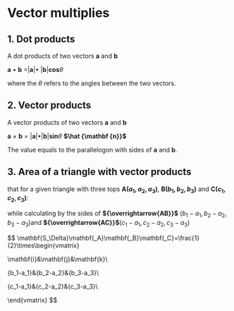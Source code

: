 # Vector multiplies

## 1. Dot products

A dot products of two vectors **a** and **b**

**a** ${\bullet}$ **b** =|**a**|${\bullet}$ |**b**|**cos**${\theta}$  

where the ${\theta}​$  refers to the angles between the two vectors.

## 2. Vector products

A vector products of two vectors **a** and **b**

**a** ${\times}$ **b** = |**a**|${\bullet}$|**b**|**sin**${\theta}$ **$\hat {\mathbf {n}}$**

The value equals to the parallelogon with sides of **a** and **b**.

## 3. Area of a triangle with vector products

that for a given triangle with three tops **A(${a_1},{a_2},{a_3}$)**, **B(${b_1},{b_2},{b_3}$)** and **C(${c_1},{c_2},{c_3}$)**:

while calculating by the sides of **${\overrightarrow{AB}}$** (${b_1-a_1},{b_2-a_2},{b_3-a_3}$)and **${\overrightarrow{AC}}$**(${c_1-a_1},{c_2-a_2},{c_3-a_3}$)


$$
\mathbf{S_\Delta}\mathbf{_A}\mathbf{_B}\mathbf{_C}=\frac{1}{2}\times\begin{vmatrix}

\mathbf{i}&\mathbf{j}&\mathbf{k}\\

{b_1-a_1}&{b_2-a_2}&{b_3-a_3}\\

{c_1-a_1}&{c_2-a_2}&{c_3-a_3}\\

\end{vmatrix}
$$
